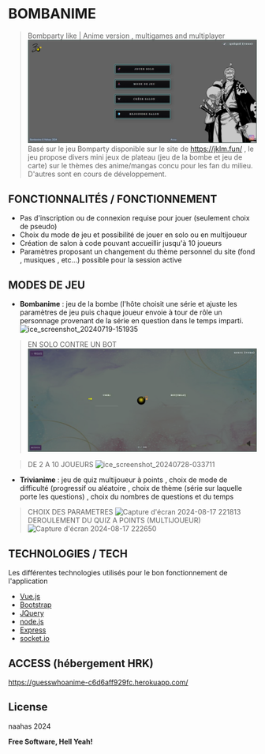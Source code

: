 # BOMBANIME
> Bombparty like | Anime version , multigames and multiplayer
![home](rdpic/home.png)
Basé sur le jeu Bomparty disponible sur le site de https://jklm.fun/ , le jeu propose divers mini jeux de plateau (jeu de la bombe et jeu de carte) sur le thèmes des anime/mangas concu pour les fan du milieu. D'autres sont en cours de développement.



## FONCTIONNALITÉS / FONCTIONNEMENT


- Pas d'inscription ou de connexion requise pour jouer (seulement choix de pseudo)
- Choix du mode de jeu et possibilité de jouer en solo ou en multijoueur
- Création de salon à code pouvant accueillir jusqu'à 10 joueurs
- Paramètres proposant un changement du thème personnel du site (fond , musiques , etc...) possible pour la session active


## MODES DE JEU

- **Bombanime** : jeu de la bombe (l'hôte choisit  une série et ajuste les paramètres de jeu puis chaque joueur envoie à tour de rôle un personnage provenant de la série en question dans le temps imparti.
![ice_screenshot_20240719-151935](https://github.com/user-attachments/assets/1ca39f0e-48de-4665-a52a-2fb05700657c)
> EN SOLO CONTRE UN BOT
![bomb](rdpic/bomb.png)


> DE 2 A 10 JOUEURS
![ice_screenshot_20240728-033711](https://github.com/user-attachments/assets/062a2975-9d4c-453d-90f2-1416ee3bc7e4)

- **Trivianime** : jeu de quiz multijoueur à points , choix de mode de difficulté (progressif ou aléatoire , choix de thème (série sur laquelle porte les questions) , choix du nombres de questions et du temps

> CHOIX DES PARAMETRES
![Capture d'écran 2024-08-17 221813](https://github.com/user-attachments/assets/f5e4f8c3-9fb6-43aa-82d7-eda9d689f0be)
> DEROULEMENT DU QUIZ A POINTS (MULTIJOUEUR)
![Capture d'écran 2024-08-17 222650](https://github.com/user-attachments/assets/2dca0cac-a5b0-44be-a964-4458467e3724)









## TECHNOLOGIES / TECH
Les différentes technologies utilisés pour le bon fonctionnement de l'application
- [Vue.js] 
- [Bootstrap]
- [JQuery] 
- [node.js]
- [Express] 
- [socket.io] 


## ACCESS (hébergement HRK)
https://guesswhoanime-c6d6aff929fc.herokuapp.com/






## License

naahas 2024

**Free Software, Hell Yeah!**

[//]: # (These are reference links used in the body of this note and get stripped out when the markdown processor does its job. There is no need to format nicely because it shouldn't be seen. Thanks SO - http://stackoverflow.com/questions/4823468/store-comments-in-markdown-syntax)

   [Vue.js]: <https://vuejs.org/>
   [node.js]: <http://nodejs.org>
   [Bootstrap]: <http://twitter.github.com/bootstrap/>
   [jQuery]: <http://jquery.com>
   [express]: <http://expressjs.com>
   [socket.io]: <https://socket.io/fr/>
